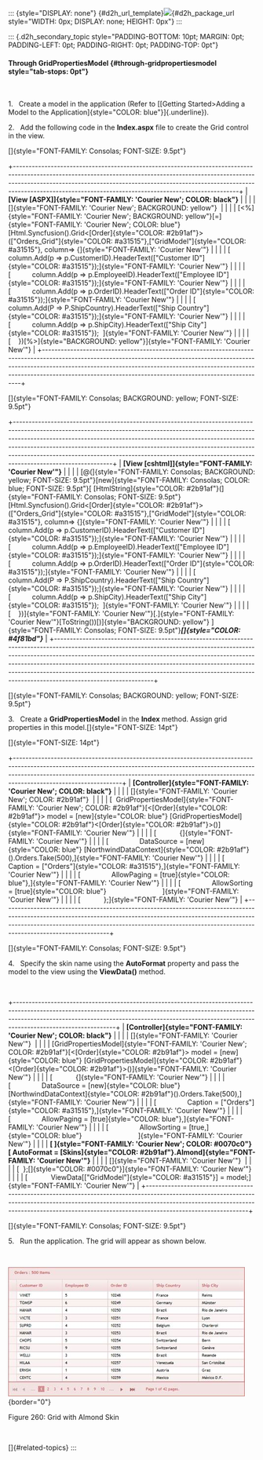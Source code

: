 ::: {style="DISPLAY: none"}
[](ms-xhelp:///?Id=d2h_url_template){#d2h_url_template}![](!package_url!){#d2h_package_url style="WIDTH: 0px; DISPLAY: none; HEIGHT: 0px"}
:::

::: {.d2h_secondary_topic style="PADDING-BOTTOM: 10pt; MARGIN: 0pt; PADDING-LEFT: 0pt; PADDING-RIGHT: 0pt; PADDING-TOP: 0pt"}
#### Through GridPropertiesModel {#through-gridpropertiesmodel style="tab-stops: 0pt"}

 

1.   Create a model in the application (Refer to [[Getting Started\>Adding a Model to the Application]{style="COLOR: blue"}]{.underline}).

2.   Add the following code in the **Index.aspx** file to create the Grid control in the view.

[]{style="FONT-FAMILY: Consolas; FONT-SIZE: 9.5pt"} 

+-----------------------------------------------------------------------------------------------------------------------------------------------------------------------------------------------------------------------------------------------------------------------------------------------------------------+
| **[View \[ASPX\]]{style="FONT-FAMILY: 'Courier New'; COLOR: black"}**                                                                                                                                                                                                                                           |
|                                                                                                                                                                                                                                                                                                                 |
| []{style="FONT-FAMILY: 'Courier New'; BACKGROUND: yellow"}                                                                                                                                                                                                                                                      |
|                                                                                                                                                                                                                                                                                                                 |
| [\<%]{style="FONT-FAMILY: 'Courier New'; BACKGROUND: yellow"}[=]{style="FONT-FAMILY: 'Courier New'; COLOR: blue"}[Html.Syncfusion().Grid\<[Order]{style="COLOR: #2b91af"}\>([\"Orders_Grid\"]{style="COLOR: #a31515"},[\"GridModel\"]{style="COLOR: #a31515"}, column=\> {]{style="FONT-FAMILY: 'Courier New'"} |
|                                                                                                                                                                                                                                                                                                                 |
| [           column.Add(p =\> p.CustomerID).HeaderText([\"Customer ID\"]{style="COLOR: #a31515"});]{style="FONT-FAMILY: 'Courier New'"}                                                                                                                                                                          |
|                                                                                                                                                                                                                                                                                                                 |
| [           column.Add(p =\> p.EmployeeID).HeaderText([\"Employee ID\"]{style="COLOR: #a31515"});]{style="FONT-FAMILY: 'Courier New'"}                                                                                                                                                                          |
|                                                                                                                                                                                                                                                                                                                 |
| [           column.Add(p =\> p.OrderID).HeaderText([\"Order ID\"]{style="COLOR: #a31515"});]{style="FONT-FAMILY: 'Courier New'"}                                                                                                                                                                                |
|                                                                                                                                                                                                                                                                                                                 |
| [           column.Add(P =\> P.ShipCountry).HeaderText([\"Ship Country\"]{style="COLOR: #a31515"});]{style="FONT-FAMILY: 'Courier New'"}                                                                                                                                                                        |
|                                                                                                                                                                                                                                                                                                                 |
| [           column.Add(p =\> p.ShipCity).HeaderText([\"Ship City\"]{style="COLOR: #a31515"});  ]{style="FONT-FAMILY: 'Courier New'"}                                                                                                                                                                            |
|                                                                                                                                                                                                                                                                                                                 |
| [    })[%\>]{style="BACKGROUND: yellow"}]{style="FONT-FAMILY: 'Courier New'"}                                                                                                                                                                                                                                   |
+-----------------------------------------------------------------------------------------------------------------------------------------------------------------------------------------------------------------------------------------------------------------------------------------------------------------+

[]{style="FONT-FAMILY: Consolas; BACKGROUND: yellow; FONT-SIZE: 9.5pt"} 

+-------------------------------------------------------------------------------------------------------------------------------------------------------------------------------------------------------------------------------------------------------------------------------------------------------------------------------------------------------------------------------------------------------------------------------------+
| **[View \[cshtml\]]{style="FONT-FAMILY: 'Courier New'"}**                                                                                                                                                                                                                                                                                                                                                                           |
|                                                                                                                                                                                                                                                                                                                                                                                                                                     |
| [@(]{style="FONT-FAMILY: Consolas; BACKGROUND: yellow; FONT-SIZE: 9.5pt"}[new]{style="FONT-FAMILY: Consolas; COLOR: blue; FONT-SIZE: 9.5pt"}[ [HtmlString]{style="COLOR: #2b91af"}(]{style="FONT-FAMILY: Consolas; FONT-SIZE: 9.5pt"}[Html.Syncfusion().Grid\<[Order]{style="COLOR: #2b91af"}\>([\"Orders_Grid\"]{style="COLOR: #a31515"},[\"GridModel\"]{style="COLOR: #a31515"}, column=\> {]{style="FONT-FAMILY: 'Courier New'"} |
|                                                                                                                                                                                                                                                                                                                                                                                                                                     |
| [           column.Add(p =\> p.CustomerID).HeaderText([\"Customer ID\"]{style="COLOR: #a31515"});]{style="FONT-FAMILY: 'Courier New'"}                                                                                                                                                                                                                                                                                              |
|                                                                                                                                                                                                                                                                                                                                                                                                                                     |
| [           column.Add(p =\> p.EmployeeID).HeaderText([\"Employee ID\"]{style="COLOR: #a31515"});]{style="FONT-FAMILY: 'Courier New'"}                                                                                                                                                                                                                                                                                              |
|                                                                                                                                                                                                                                                                                                                                                                                                                                     |
| [           column.Add(p =\> p.OrderID).HeaderText([\"Order ID\"]{style="COLOR: #a31515"});]{style="FONT-FAMILY: 'Courier New'"}                                                                                                                                                                                                                                                                                                    |
|                                                                                                                                                                                                                                                                                                                                                                                                                                     |
| [           column.Add(P =\> P.ShipCountry).HeaderText([\"Ship Country\"]{style="COLOR: #a31515"});]{style="FONT-FAMILY: 'Courier New'"}                                                                                                                                                                                                                                                                                            |
|                                                                                                                                                                                                                                                                                                                                                                                                                                     |
| [           column.Add(p =\> p.ShipCity).HeaderText([\"Ship City\"]{style="COLOR: #a31515"});  ]{style="FONT-FAMILY: 'Courier New'"}                                                                                                                                                                                                                                                                                                |
|                                                                                                                                                                                                                                                                                                                                                                                                                                     |
| [    })]{style="FONT-FAMILY: 'Courier New'"}[.]{style="FONT-FAMILY: 'Courier New'"}[ToString())[)]{style="BACKGROUND: yellow"} ]{style="FONT-FAMILY: Consolas; FONT-SIZE: 9.5pt"}***[]{style="COLOR: #4f81bd"}***                                                                                                                                                                                                                   |
+-------------------------------------------------------------------------------------------------------------------------------------------------------------------------------------------------------------------------------------------------------------------------------------------------------------------------------------------------------------------------------------------------------------------------------------+

[]{style="FONT-FAMILY: Consolas; BACKGROUND: yellow; FONT-SIZE: 9.5pt"} 

3.   Create a **GridPropertiesModel** in the **Index** method. Assign grid properties in this model.[]{style="FONT-SIZE: 14pt"}

[]{style="FONT-SIZE: 14pt"} 

+----------------------------------------------------------------------------------------------------------------------------------------------------------------------------------------------------------------------------------------------------------------------------+
| **[Controller]{style="FONT-FAMILY: 'Courier New'; COLOR: black"}**                                                                                                                                                                                                         |
|                                                                                                                                                                                                                                                                            |
| []{style="FONT-FAMILY: 'Courier New'; COLOR: #2b91af"}                                                                                                                                                                                                                     |
|                                                                                                                                                                                                                                                                            |
| [  GridPropertiesModel]{style="FONT-FAMILY: 'Courier New'; COLOR: #2b91af"}[\<[Order]{style="COLOR: #2b91af"}\> model = [new]{style="COLOR: blue"} [GridPropertiesModel]{style="COLOR: #2b91af"}\<[Order]{style="COLOR: #2b91af"}\>()]{style="FONT-FAMILY: 'Courier New'"} |
|                                                                                                                                                                                                                                                                            |
| [            {]{style="FONT-FAMILY: 'Courier New'"}                                                                                                                                                                                                                        |
|                                                                                                                                                                                                                                                                            |
| [                DataSource = [new]{style="COLOR: blue"} [NorthwindDataContext]{style="COLOR: #2b91af"}().Orders.Take(500),]{style="FONT-FAMILY: 'Courier New'"}                                                                                                           |
|                                                                                                                                                                                                                                                                            |
| [                Caption = [\"Orders\"]{style="COLOR: #a31515"},]{style="FONT-FAMILY: 'Courier New'"}                                                                                                                                                                      |
|                                                                                                                                                                                                                                                                            |
| [                AllowPaging = [true]{style="COLOR: blue"},]{style="FONT-FAMILY: 'Courier New'"}                                                                                                                                                                           |
|                                                                                                                                                                                                                                                                            |
| [                AllowSorting = [true]{style="COLOR: blue"}                             ]{style="FONT-FAMILY: 'Courier New'"}                                                                                                                                              |
|                                                                                                                                                                                                                                                                            |
| [            };]{style="FONT-FAMILY: 'Courier New'"}                                                                                                                                                                                                                       |
+----------------------------------------------------------------------------------------------------------------------------------------------------------------------------------------------------------------------------------------------------------------------------+

[]{style="FONT-FAMILY: Consolas; FONT-SIZE: 9.5pt"} 

4.   Specify the skin name using the **AutoFormat** property and pass the model to the view using the **ViewData()** method.

 

+--------------------------------------------------------------------------------------------------------------------------------------------------------------------------------------------------------------------------------------------------------------------------+
| **[Controller]{style="FONT-FAMILY: 'Courier New'; COLOR: black"}**                                                                                                                                                                                                       |
|                                                                                                                                                                                                                                                                          |
| []{style="FONT-FAMILY: 'Courier New'"}                                                                                                                                                                                                                                   |
|                                                                                                                                                                                                                                                                          |
| [GridPropertiesModel]{style="FONT-FAMILY: 'Courier New'; COLOR: #2b91af"}[\<[Order]{style="COLOR: #2b91af"}\> model = [new]{style="COLOR: blue"} [GridPropertiesModel]{style="COLOR: #2b91af"}\<[Order]{style="COLOR: #2b91af"}\>()]{style="FONT-FAMILY: 'Courier New'"} |
|                                                                                                                                                                                                                                                                          |
| [            {]{style="FONT-FAMILY: 'Courier New'"}                                                                                                                                                                                                                      |
|                                                                                                                                                                                                                                                                          |
| [                DataSource = [new]{style="COLOR: blue"} [NorthwindDataContext]{style="COLOR: #2b91af"}().Orders.Take(500),]{style="FONT-FAMILY: 'Courier New'"}                                                                                                         |
|                                                                                                                                                                                                                                                                          |
| [                Caption = [\"Orders\"]{style="COLOR: #a31515"},]{style="FONT-FAMILY: 'Courier New'"}                                                                                                                                                                    |
|                                                                                                                                                                                                                                                                          |
| [                AllowPaging = [true]{style="COLOR: blue"},]{style="FONT-FAMILY: 'Courier New'"}                                                                                                                                                                         |
|                                                                                                                                                                                                                                                                          |
| [                AllowSorting = [true,]{style="COLOR: blue"}                             ]{style="FONT-FAMILY: 'Courier New'"}                                                                                                                                           |
|                                                                                                                                                                                                                                                                          |
| **[ ]{style="FONT-FAMILY: 'Courier New'; COLOR: #0070c0"}[ AutoFormat = [Skins]{style="COLOR: #2b91af"}.Almond]{style="FONT-FAMILY: 'Courier New'"}**                                                                                                                    |
|                                                                                                                                                                                                                                                                          |
| []{style="FONT-FAMILY: 'Courier New'"}                                                                                                                                                                                                                                   |
|                                                                                                                                                                                                                                                                          |
| [  };[]{style="COLOR: #0070c0"}]{style="FONT-FAMILY: 'Courier New'"}                                                                                                                                                                                                     |
|                                                                                                                                                                                                                                                                          |
| [            ViewData\[[\"GridModel\"]{style="COLOR: #a31515"}\] = model;]{style="FONT-FAMILY: 'Courier New'"}                                                                                                                                                           |
+--------------------------------------------------------------------------------------------------------------------------------------------------------------------------------------------------------------------------------------------------------------------------+

[]{style="FONT-FAMILY: Consolas; FONT-SIZE: 9.5pt"} 

5.   Run the application. The grid will appear as shown below.

 

![](ImagesExt/image58_232.jpg){border="0"}

Figure 260: Grid with Almond Skin

 

[]{#related-topics}
:::
